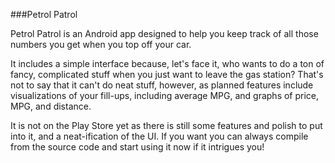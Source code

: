 ###Petrol Patrol

Petrol Patrol is an Android app designed to help you keep track of all those numbers you get when you top off your car.

It includes a simple interface because, let's face it, who wants to do a ton of fancy, complicated stuff when you just want to leave the gas station?  That's not to say that it can't do neat stuff, however, as planned features include visualizations of your fill-ups, including average MPG, and graphs of price, MPG, and distance.
 
 It is not on the Play Store yet as there is still some features and polish to put into it, and a neat-ification of the UI.  If you want you can always compile from the source code and start using it now if it intrigues you!